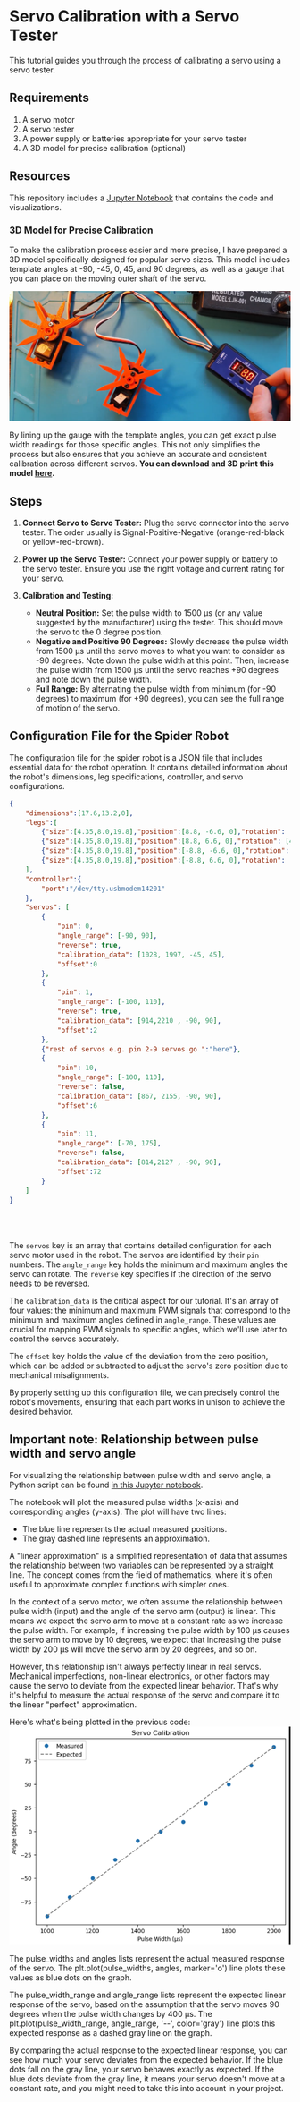 # Servo Calibration with a Servo Tester

This tutorial guides you through the process of calibrating a servo using a servo tester. 

## Requirements

1. A servo motor
2. A servo tester
3. A power supply or batteries appropriate for your servo tester
4. A 3D model for precise calibration (optional)


## Resources

This repository includes a [Jupyter Notebook](servo_calibration.ipynb) that contains the code and visualizations. 

### 3D Model for Precise Calibration

To make the calibration process easier and more precise, I have prepared a 3D model specifically designed for popular servo sizes. This model includes template angles at -90, -45, 0, 45, and 90 degrees, as well as a gauge that you can place on the moving outer shaft of the servo.

![Servo calibration](media/servo_calibration.png)

By lining up the gauge with the template angles, you can get exact pulse width readings for those specific angles. This not only simplifies the process but also ensures that you achieve an accurate and consistent calibration across different servos. 
**You can download and 3D print this model [here](LINK_TO_3D_MODEL).**

## Steps

1. **Connect Servo to Servo Tester:** Plug the servo connector into the servo tester. The order usually is Signal-Positive-Negative (orange-red-black or yellow-red-brown).

2. **Power up the Servo Tester:** Connect your power supply or battery to the servo tester. Ensure you use the right voltage and current rating for your servo.

3. **Calibration and Testing:**
   - **Neutral Position:** Set the pulse width to 1500 μs (or any value suggested by the manufacturer) using the tester. This should move the servo to the 0 degree position.
   - **Negative and Positive 90 Degrees:** Slowly decrease the pulse width from 1500 μs until the servo moves to what you want to consider as -90 degrees. Note down the pulse width at this point. Then, increase the pulse width from 1500 μs until the servo reaches +90 degrees and note down the pulse width.
   - **Full Range:** By alternating the pulse width from minimum (for -90 degrees) to maximum (for +90 degrees), you can see the full range of motion of the servo. 
## Configuration File for the Spider Robot

The configuration file for the spider robot is a JSON file that includes essential data for the robot operation. It contains detailed information about the robot's dimensions, leg specifications, controller, and servo configurations.

```json
{
    "dimensions":[17.6,13.2,0],
    "legs":[
        {"size":[4.35,8.0,19.8],"position":[8.8, -6.6, 0],"rotation": [-45,0,180]},
        {"size":[4.35,8.0,19.8],"position":[8.8, 6.6, 0],"rotation": [45,0,180]},
        {"size":[4.35,8.0,19.8],"position":[-8.8, -6.6, 0],"rotation": [-135,0,180]},
        {"size":[4.35,8.0,19.8],"position":[-8.8, 6.6, 0],"rotation": [135,0,180]}
    ],
    "controller":{
        "port":"/dev/tty.usbmodem14201"
    },
    "servos": [
        {
            "pin": 0,
            "angle_range": [-90, 90],
            "reverse": true,
            "calibration_data": [1028, 1997, -45, 45],
            "offset":0
        },
        {
            "pin": 1,
            "angle_range": [-100, 110],
            "reverse": true,
            "calibration_data": [914,2210 , -90, 90],
            "offset":2
        },
        {"rest of servos e.g. pin 2-9 servos go ":"here"},
        {
            "pin": 10,
            "angle_range": [-100, 110],
            "reverse": false,
            "calibration_data": [867, 2155, -90, 90],
            "offset":6
        },
        {
            "pin": 11,
            "angle_range": [-70, 175],
            "reverse": false,
            "calibration_data": [814,2127 , -90, 90],
            "offset":72
        }
    ]
}





```

The `servos` key is an array that contains detailed configuration for each servo motor used in the robot. The servos are identified by their `pin` numbers. The `angle_range` key holds the minimum and maximum angles the servo can rotate. The `reverse` key specifies if the direction of the servo needs to be reversed.

The `calibration_data` is the critical aspect for our tutorial. It's an array of four values: the minimum and maximum PWM signals that correspond to the minimum and maximum angles defined in `angle_range`. These values are crucial for mapping PWM signals to specific angles, which we'll use later to control the servos accurately. 

The `offset` key holds the value of the deviation from the zero position, which can be added or subtracted to adjust the servo's zero position due to mechanical misalignments.

By properly setting up this configuration file, we can precisely control the robot's movements, ensuring that each part works in unison to achieve the desired behavior.

## Important note: Relationship between pulse width and servo angle

For visualizing the relationship between pulse width and servo angle, a Python script can be found [in this Jupyter notebook](servo_calibration.ipynb).

The notebook will plot the measured pulse widths (x-axis) and corresponding angles (y-axis). The plot will have two lines:

- The blue line represents the actual measured positions.
- The gray dashed line represents an approximation.

A "linear approximation" is a simplified representation of data that assumes the relationship between two variables can be represented by a straight line. The concept comes from the field of mathematics, where it's often useful to approximate complex functions with simpler ones.

In the context of a servo motor, we often assume the relationship between pulse width (input) and the angle of the servo arm (output) is linear. This means we expect the servo arm to move at a constant rate as we increase the pulse width. For example, if increasing the pulse width by 100 µs causes the servo arm to move by 10 degrees, we expect that increasing the pulse width by 200 µs will move the servo arm by 20 degrees, and so on.

However, this relationship isn't always perfectly linear in real servos. Mechanical imperfections, non-linear electronics, or other factors may cause the servo to deviate from the expected linear behavior. That's why it's helpful to measure the actual response of the servo and compare it to the linear "perfect" approximation.

Here's what's being plotted in the previous code:
![Relationship between pulse width and servo angle](media/image.png)

The pulse_widths and angles lists represent the actual measured response of the servo. The plt.plot(pulse_widths, angles, marker='o') line plots these values as blue dots on the graph.

The pulse_width_range and angle_range lists represent the expected linear response of the servo, based on the assumption that the servo moves 90 degrees when the pulse width changes by 400 µs. The plt.plot(pulse_width_range, angle_range, '--', color='gray') line plots this expected response as a dashed gray line on the graph.

By comparing the actual response to the expected linear response, you can see how much your servo deviates from the expected behavior. If the blue dots fall on the gray line, your servo behaves exactly as expected. If the blue dots deviate from the gray line, it means your servo doesn't move at a constant rate, and you might need to take this into account in your project.
